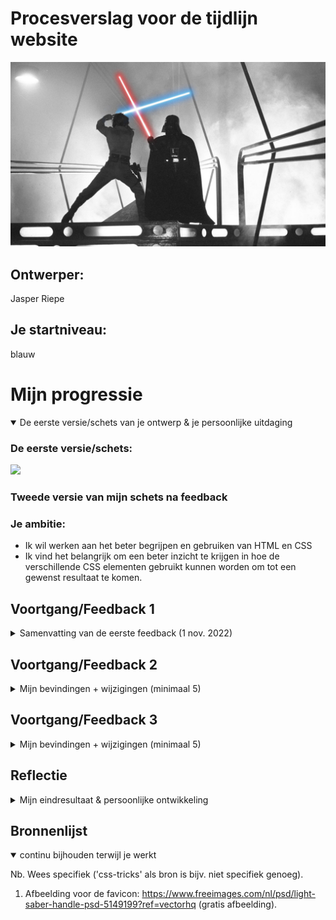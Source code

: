# Procesverslag voor de tijdlijn website

![Luke SKywalker vecht tegen Darth Vader in Cloud City](readme-images/star-wars-remix-song.jpeg "Luke SKywalker vecht tegen Darth Vader in Cloud City")


## Ontwerper: 
Jasper Riepe

## Je startniveau:
blauw

# Mijn progressie

<details open>
  <summary>De eerste versie/schets van je ontwerp & je persoonlijke uitdaging</summary>

  ### De eerste versie/schets:
  ![](readme-images/20221031_225448.jpg)

  ### Tweede versie van mijn schets na feedback

  ### Je ambitie:

- Ik wil werken aan het beter begrijpen en gebruiken van HTML en CSS
- Ik vind het belangrijk om een beter inzicht te krijgen in hoe de verschillende CSS elementen gebruikt kunnen worden om tot een gewenst resultaat te komen.
 
</details>




## Voortgang/Feedback 1

<details>
  <summary>Samenvatting van de eerste feedback (1 nov. 2022)</summary>

  ### Bevindingen:

  - Kijk goed waar je je informatie gaat neerzetten en maak deze ook informatief.
  - Hele scherm benutten, leuk om naar links en rechts te scrollen of naar beneden.
  - Interactief lightsaber wanneer je scrollt, dat hij langer wordt.
  - Sounds toevoegen aan de lightsabers.
  - Misschien filmpjes van gevecht scenes toevoegen.
  - Soort opstart animatie toevoegen.
  - LEGO Star Wars lightsaber toevoegen.
  - Achtergrond zwart met wat fonkelende sterretjes

  ### oplossingen:
 Tijdens de feedback van een andere student, heb ik veel nieuwe en goeie ideeën gekregen. Zo moet ik goed gaan nadenken waar ik mijn infomratie neerzet. Dit wil ik graag interactief houden, dus de plek is belangrijk. Daarnaast moet ik een besluit nemen hoe ik de hele pagina wil gaan vullen. Naar beneden scrollen of links en rechts?

 Als volgt is het toevoegen van geluiden een *must have*. Lightsabers hebben een enorm uniek geluid, een die elk persoon wel kan herkennen. Deze wil ik dus enorm graag toepassen. Dit geldt ook voor quotes van karakters uit de film of series of andere speciale geluiden.

 Ik zit ook al na te denken over een opstart animatie. Dus als je de website aanklikt en voor het eerst bekijkt, dat er een aantal afbeeldingen van lightsaber vecht scènes in beeld komen, dan langzaam het woord **Star Wars** en vervolgens verdwijnt het allemaal en verschijnen de lightabers. Door lightsabers te laten zien vooraf, weet de gebruiker sneller dat het over lightsabers gaat.

 Een Easter Egg kan een LEGO lightsabers zijn die ik toevoeg. Deze wordt natuurlijk niet in de films of dergelijke gebruikt, maar is wel een iconisch LEGO onderdeel dat elke Star Wars fan wel herkent.

 Als laatste punt is de achtergrond. Graag wil ik een achtergrond die past bij de lightsabers. Een goeie manier is het gebruik van sterretjes.

</details>




## Voortgang/Feedback 2

<details>
  <summary>Mijn bevindingen + wijzigingen (minimaal 5)</summary>
  
  ### Bevinding 1:
  Omschrijving van wat er nog niet orde was (tekst en afbeeding(en)).

  #### oplossing:
  Beschrijving hoe je het hebt hebt opgelost of als het niet gelukt is hoe je het zou oplossen (tekst en afbeeding(en)).



  ### Bevinding 2:
  Omschrijving van wat er nog niet orde was (tekst en afbeeding(en)).

  #### oplossing:
  Beschrijving hoe je het hebt hebt opgelost of als het niet gelukt is hoe je het zou oplossen (tekst en afbeeding(en)).



  ### Bevinding 3:
  ...

</details>




## Voortgang/Feedback 3

<details>
  <summary>Mijn bevindingen + wijzigingen (minimaal 5)</summary>
  
  ### Bevinding 1:
  Omschrijving van wat er nog niet orde was (tekst en afbeeding(en)).

  #### oplossing:
  Beschrijving hoe je het hebt hebt opgelost of als het niet gelukt is hoe je het zou oplossen (tekst en afbeeding(en)).



  ### Bevinding 2:
  Omschrijving van wat er nog niet orde was (tekst en afbeeding(en)).

  #### oplossing:
  Beschrijving hoe je het hebt hebt opgelost of als het niet gelukt is hoe je het zou oplossen (tekst en afbeeding(en)).



  ### Bevinding 3:
  ...

</details>




## Reflectie

<details>
  <summary>Mijn eindresultaat & persoonlijke ontwikkeling</summary>

  ### Je uitkomst - karakteristiek screenshot(s):
  <img src="readme-images/dummy-plaatje.jpg" width="375px" alt="final ontwerp">


  ### Dit ging goed/Heb ik geleerd: 
  Korte omschrijving met plaatje(s)

  <img src="readme-images/dummy-plaatje.jpg" width="375px" alt="top">


  ### Dit was lastig/Is niet gelukt:
  Korte omschrijving met plaatje(s)

  <img src="readme-images/dummy-plaatje.jpg" width="375px" alt="bummer">
</details>




## Bronnenlijst

<details open>
<summary>continu bijhouden terwijl je werkt</summary>

Nb. Wees specifiek ('css-tricks' als bron is bijv. niet specifiek genoeg).

1. Afbeelding voor de favicon: https://www.freeimages.com/nl/psd/light-saber-handle-psd-5149199?ref=vectorhq (gratis afbeelding).

</details>